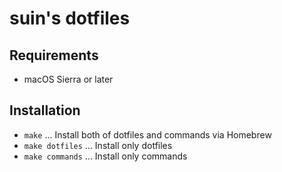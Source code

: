 # suin's dotfiles

## Requirements

* macOS Sierra or later

## Installation

* `make` ... Install both of dotfiles and commands via Homebrew
* `make dotfiles` ... Install only dotfiles
* `make commands` ... Install only commands
